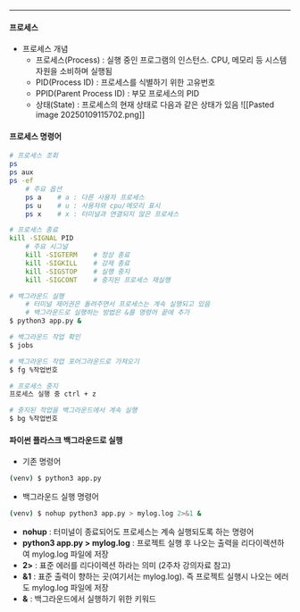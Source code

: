 
---
#### 프로세스
- 프로세스 개념 
	- 프로세스(Process) : 실행 중인 프로그램의 인스턴스. CPU, 메모리 등 시스템 자원을 소비하며 실행됨 
	- PID(Process ID) : 프로세스를 식별하기 위한 고유번호 
	- PPID(Parent Process ID) : 부모 프로세스의 PID 
	- 상태(State) : 프로세스의 현재 상태로 다음과 같은 상태가 있음
		![[Pasted image 20250109115702.png]]
#### 프로세스 명령어
```bash
# 프로세스 조회
ps
ps aux
ps -ef
	# 주요 옵션
	ps a    # a : 다른 사용자 프로세스
	ps u    # u : 사용자와 cpu/메모리 표시
	ps x    # x : 터미널과 연결되지 않은 프로세스

# 프로세스 종료
kill -SIGNAL PID
	# 주요 시그널
	kill -SIGTERM    # 정상 종료
	kill -SIGKILL    # 강제 종료
	kill -SIGSTOP    # 실행 중지
	kill -SIGCONT    # 중지된 프로세스 재실행

# 백그라운드 실행 
	# 터미널 제어권은 돌려주면서 프로세스는 계속 실행되고 있음 
	# 백그라운드로 실행하는 방법은 &를 명령어 끝에 추가
$ python3 app.py &

# 백그라운드 작업 확인
$ jobs

# 백그라운드 작업 포어그라운드로 가져오기
$ fg %작업번호

# 프로세스 중지
프로세스 실행 중 ctrl + z

# 중지된 작업을 백그라운드에서 계속 실행
$ bg %작업번호
```

#### 파이썬 플라스크 백그라운드로 실행
- 기존 명령어 
```bash
(venv) $ python3 app.py 
```

- 백그라운드 실행 명령어 
```bash
(venv) $ nohup python3 app.py > mylog.log 2>&1 & 
```
- **nohup** : 터미널이 종료되어도 프로세스는 계속 실행되도록 하는 명령어 
- **python3 app.py > mylog.log** : 프로젝트 실행 후 나오는 출력을 리다이렉션하여 mylog.log 파일에 저장 
- **2>** : 표준 에러를 리다이렉션 하라는 의미 (2주차 강의자료 참고) 
- **&1** : 표준 출력이 향하는 곳(여기서는 mylog.log). 즉 프로젝트 실행시 나오는 에러도 mylog.log 파일에 저장 
- **&** : 백그라운드에서 실행하기 위한 키워드